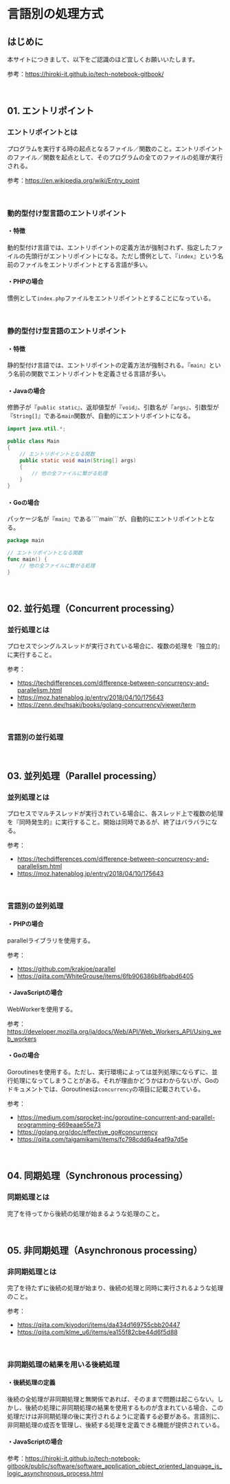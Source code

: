 # 言語別の処理方式

## はじめに

本サイトにつきまして、以下をご認識のほど宜しくお願いいたします。

参考：https://hiroki-it.github.io/tech-notebook-gitbook/

<br>

## 01. エントリポイント

### エントリポイントとは

プログラムを実行する時の起点となるファイル／関数のこと。エントリポイントのファイル／関数を起点として、そのプログラムの全てのファイルの処理が実行される。

参考：https://en.wikipedia.org/wiki/Entry_point

<br>

### 動的型付け型言語のエントリポイント

#### ・特徴

動的型付け言語では、エントリポイントの定義方法が強制されず、指定したファイルの先頭行がエントリポイントになる。ただし慣例として、『```index```』という名前のファイルをエントリポイントとする言語が多い。

#### ・PHPの場合

慣例として```index.php```ファイルをエントリポイントとすることになっている。

<br>

### 静的型付け型言語のエントリポイント

#### ・特徴

静的型付け言語では、エントリポイントの定義方法が強制される。『```main```』という名前の関数でエントリポイントを定義させる言語が多い。

#### ・Javaの場合

修飾子が『```public static```』、返却値型が『```void```』、引数名が『```args```』、引数型が『```String[]```』である```main```関数が、自動的にエントリポイントになる。

```java
import java.util.*;

public class Main
{
    // エントリポイントとなる関数
    public static void main(String[] args)
    {
        // 他の全ファイルに繋がる処理
    }
}
```

#### ・Goの場合

パッケージ名が『```main```』である````main```が、自動的にエントリポイントとなる。

```go
package main

// エントリポイントとなる関数
func main() {
    // 他の全ファイルに繋がる処理
}
```

<br>

## 02. 並行処理（Concurrent processing）

### 並行処理とは

プロセスでシングルスレッドが実行されている場合に、複数の処理を『独立的』に実行すること。

参考：

- https://techdifferences.com/difference-between-concurrency-and-parallelism.html
- https://moz.hatenablog.jp/entry/2018/04/10/175643
- https://zenn.dev/hsaki/books/golang-concurrency/viewer/term

<br>

### 言語別の並行処理

<br>

## 03. 並列処理（Parallel processing）

### 並列処理とは

プロセスでマルチスレッドが実行されている場合に、各スレッド上で複数の処理を『同時発生的』に実行すること。開始は同時であるが、終了はバラバラになる。

参考：

- https://techdifferences.com/difference-between-concurrency-and-parallelism.html
- https://moz.hatenablog.jp/entry/2018/04/10/175643

<br>

### 言語別の並列処理

#### ・PHPの場合

parallelライブラリを使用する。

参考：

- https://github.com/krakjoe/parallel
- https://qiita.com/WhiteGrouse/items/6fb906386b8fbabd6405

#### ・JavaScriptの場合

  WebWorkerを使用する。

参考：https://developer.mozilla.org/ja/docs/Web/API/Web_Workers_API/Using_web_workers

#### ・Goの場合

Goroutinesを使用する。ただし、実行環境によっては並列処理にならずに、並行処理になってしまうことがある。それが理由かどうかはわからないが、Goのドキュメントでは、Goroutinesは```concurrency```の項目に記載されている。

参考：

- https://medium.com/sprocket-inc/goroutine-concurrent-and-parallel-programming-669eaae55e73
- https://golang.org/doc/effective_go#concurrency
- https://qiita.com/taigamikami/items/fc798cdd6a4eaf9a7d5e

<br>

## 04. 同期処理（Synchronous processing）

### 同期処理とは

完了を待ってから後続の処理が始まるような処理のこと。

<br>

## 05. 非同期処理（Asynchronous processing）

### 非同期処理とは

完了を待たずに後続の処理が始まり、後続の処理と同時に実行されるような処理のこと。

参考：

- https://qiita.com/kiyodori/items/da434d169755cbb20447
- https://qiita.com/klme_u6/items/ea155f82cbe44d6f5d88

<br>

### 非同期処理の結果を用いる後続処理

#### ・後続処理の定義

後続の全処理が非同期処理と無関係であれば、そのままで問題は起こらない。しかし、後続の処理に非同期処理の結果を使用するものが含まれている場合、この処理だけは非同期処理の後に実行されるように定義する必要がある。言語別に、非同期処理の成否を管理し、後続する処理を定義できる機能が提供されている。

#### ・JavaScriptの場合

参考：https://hiroki-it.github.io/tech-notebook-gitbook/public/software/software_application_object_oriented_language_js_logic_asynchronous_process.html
